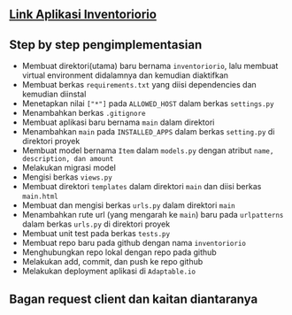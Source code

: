 ## [Link Aplikasi Inventoriorio](https://inventoriorio.adaptable.app/)

## Step by step pengimplementasian

- Membuat direktori(utama) baru bernama ``inventoriorio``, lalu membuat virtual environment didalamnya dan kemudian diaktifkan
- Membuat berkas ``requirements.txt`` yang diisi dependencies dan kemudian diinstal
- Menetapkan nilai ``["*"]`` pada ``ALLOWED_HOST`` dalam berkas ``settings.py``
- Menambahkan berkas ``.gitignore``
- Membuat aplikasi baru bernama ``main`` dalam direktori
- Menambahkan ``main`` pada ``INSTALLED_APPS`` dalam berkas ``setting.py`` di direktori proyek
- Membuat model bernama ``Item`` dalam ``models.py`` dengan atribut ``name, description, dan amount``
- Melakukan migrasi model
- Mengisi berkas ``views.py``
- Membuat direktori ``templates`` dalam direktori ``main`` dan diisi berkas ``main.html``
- Membuat dan mengisi berkas ``urls.py`` dalam direktori ``main``
- Menambahkan rute url (yang mengarah ke ``main``) baru pada ``urlpatterns`` dalam berkas ``urls.py`` di direktori proyek
- Membuat unit test pada berkas ``tests.py``
- Membuat repo baru pada github dengan nama ``inventoriorio``
- Menghubungkan repo lokal dengan repo pada github
- Melakukan add, commit, dan push ke repo github
- Melakukan deployment aplikasi di ``Adaptable.io``

## Bagan request client dan kaitan diantaranya




